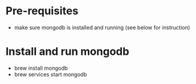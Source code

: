 # Pre-requisites
- make sure mongodb is installed and running (see below for instruction)

# Install and run mongodb
- brew install mongodb
- brew services start mongodb